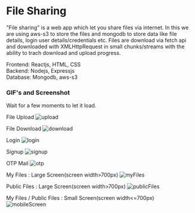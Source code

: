 # File Sharing    
    
"File sharing" is a web app which let you share files via internet. In this we are using aws-s3 to store the files and mongodb to store data like file details, login user details/credentials etc. Files are download via fetch api and downloaded with XMLHttpRequest in small chunks/streams with the ability to trach download and upload progress.
       
Frontend: Reactjs, HTML, CSS    
Backend: Nodejs, Expressjs    
Database: Mongodb, aws-s3   

### GIF's and Screenshot    
Wait for a few moments to let it load.

File Upload
![upload](https://github.com/Dy-123/File_Sharing/assets/54953527/51f740f1-4613-4a21-9845-95a14b27b0b1)

File Download
![download](https://github.com/Dy-123/File_Sharing/assets/54953527/fb85ab06-884d-4a9b-aabf-2bd3ab296e05)

Login
![login](https://github.com/Dy-123/File_Sharing/assets/54953527/036f162a-6dcf-469e-ae87-a9ba308e8b84)

Signup
![signup](https://github.com/Dy-123/File_Sharing/assets/54953527/57f4be29-a870-4a50-98cd-d5609525197b)

OTP Mail
![otp](https://github.com/Dy-123/File_Sharing/assets/54953527/496cfdf2-f093-4fff-aef2-6aba5226de79)

My Files : Large Screen(screen width>700px)
![myFiles](https://github.com/Dy-123/File_Sharing/assets/54953527/bb4a82d0-a9a3-4cea-b391-7b2a9a2e3401)

Public Files : Large Screen(screen width>700px)
![publicFiles](https://github.com/Dy-123/File_Sharing/assets/54953527/6280c2e1-ddca-4fa1-8f8a-9fb2b670ff7a)

My Files / Public Files : Small Screen(screen width<=700px)       
![mobileScreen](https://github.com/Dy-123/File_Sharing/assets/54953527/31803778-558d-476c-bf0a-f971e4b943c7)
